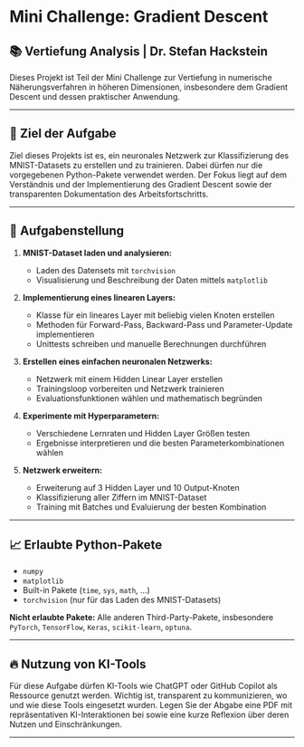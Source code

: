 # Mini Challenge: Gradient Descent

## 📚 Vertiefung Analysis | Dr. Stefan Hackstein

Dieses Projekt ist Teil der Mini Challenge zur Vertiefung in numerische Näherungsverfahren in höheren Dimensionen, insbesondere dem Gradient Descent und dessen praktischer Anwendung.

---

## 🚀 Ziel der Aufgabe

Ziel dieses Projekts ist es, ein neuronales Netzwerk zur Klassifizierung des MNIST-Datasets zu erstellen und zu trainieren. Dabei dürfen nur die vorgegebenen Python-Pakete verwendet werden. Der Fokus liegt auf dem Verständnis und der Implementierung des Gradient Descent sowie der transparenten Dokumentation des Arbeitsfortschritts.

---

## 🧠 Aufgabenstellung

1. **MNIST-Dataset laden und analysieren:**
   - Laden des Datensets mit `torchvision`
   - Visualisierung und Beschreibung der Daten mittels `matplotlib`

2. **Implementierung eines linearen Layers:**
   - Klasse für ein lineares Layer mit beliebig vielen Knoten erstellen
   - Methoden für Forward-Pass, Backward-Pass und Parameter-Update implementieren
   - Unittests schreiben und manuelle Berechnungen durchführen

3. **Erstellen eines einfachen neuronalen Netzwerks:**
   - Netzwerk mit einem Hidden Linear Layer erstellen
   - Trainingsloop vorbereiten und Netzwerk trainieren
   - Evaluationsfunktionen wählen und mathematisch begründen

4. **Experimente mit Hyperparametern:**
   - Verschiedene Lernraten und Hidden Layer Größen testen
   - Ergebnisse interpretieren und die besten Parameterkombinationen wählen

5. **Netzwerk erweitern:**
   - Erweiterung auf 3 Hidden Layer und 10 Output-Knoten
   - Klassifizierung aller Ziffern im MNIST-Dataset
   - Training mit Batches und Evaluierung der besten Kombination

---

## 📈 Erlaubte Python-Pakete

- `numpy`
- `matplotlib`
- Built-in Pakete (`time`, `sys`, `math`, ...)
- `torchvision` (nur für das Laden des MNIST-Datasets)

**Nicht erlaubte Pakete:** Alle anderen Third-Party-Pakete, insbesondere `PyTorch`, `TensorFlow`, `Keras`, `scikit-learn`, `optuna`.

---

## 🔥 Nutzung von KI-Tools

Für diese Aufgabe dürfen KI-Tools wie ChatGPT oder GitHub Copilot als Ressource genutzt werden. Wichtig ist, transparent zu kommunizieren, wo und wie diese Tools eingesetzt wurden. Legen Sie der Abgabe eine PDF mit repräsentativen KI-Interaktionen bei sowie eine kurze Reflexion über deren Nutzen und Einschränkungen.

---
